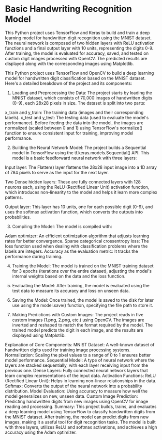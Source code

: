 # Basic Handwriting Recognition Model
This Python project uses TensorFlow and Keras to build and train a deep learning model for handwritten digit recognition using the MNIST dataset. The neural network is composed of two hidden layers with ReLU activation functions and a final output layer with 10 units, representing the digits 0-9. After training, the model is evaluated for accuracy, saved, and tested on custom digit images processed with OpenCV. The predicted results are displayed along with the corresponding images using Matplotlib.

This Python project uses TensorFlow and OpenCV to build a deep learning model for handwritten digit classification based on the MNIST dataset. Here's a detailed breakdown of the project and its components:

1. Loading and Preprocessing the Data:
The project starts by loading the MNIST dataset, which consists of 70,000 images of handwritten digits (0-9), each 28x28 pixels in size. The dataset is split into two parts:

x_train and y_train: The training data (images and their corresponding labels).
x_test and y_test: The testing data (used to evaluate the model's performance).
Before feeding the data into the model, the images are normalized (scaled between 0 and 1) using TensorFlow's normalize() function to ensure consistent input for training, improving model performance.

2. Building the Neural Network Model:
The project builds a Sequential model in TensorFlow using the tf.keras.models.Sequential() API. This model is a basic feedforward neural network with three layers:

Input layer: The Flatten() layer flattens the 28x28 input image into a 1D array of 784 pixels to serve as the input for the next layer.

Two Dense hidden layers: These are fully connected layers with 128 neurons each, using the ReLU (Rectified Linear Unit) activation function, which introduces non-linearity to the model and helps it learn more complex patterns.

Output layer: This layer has 10 units, one for each possible digit (0-9), and uses the softmax activation function, which converts the outputs into probabilities.

3. Compiling the Model:
The model is compiled with:

Adam optimizer: An efficient optimization algorithm that adjusts learning rates for better convergence.
Sparse categorical crossentropy loss: The loss function used when dealing with classification problems where the labels are integers.
Accuracy as the evaluation metric: It tracks the performance during training.

4. Training the Model:
The model is trained on the MNIST training dataset for 3 epochs (iterations over the entire dataset), adjusting the model's internal weights based on the data and the loss function.

5. Evaluating the Model:
After training, the model is evaluated using the test data to measure its accuracy and loss on unseen data.

6. Saving the Model:
Once trained, the model is saved to the disk for later use using the model.save() function, specifying the file path to store it.

7. Making Predictions with Custom Images:
The project reads in five custom images (1.png, 2.png, etc.) using OpenCV. The images are inverted and reshaped to match the format required by the model. The trained model predicts the digit in each image, and the results are displayed using Matplotlib.

Explanation of Core Components:
MNIST Dataset: A well-known dataset of handwritten digits used for training image processing systems.
Normalization: Scaling the pixel values to a range of 0 to 1 ensures better model performance.
Sequential Model: A type of neural network where the layers are stacked sequentially, with each layer receiving input from the previous one.
Dense Layers: Fully connected neural network layers that learn complex representations of the input data.
Activation Functions:
ReLU (Rectified Linear Unit): Helps in learning non-linear relationships in the data.
Softmax: Converts the output of the neural network into a probability distribution.
Model Evaluation: Using accuracy to measure how well the model generalizes on new, unseen data.
Custom Image Prediction: Predicting handwritten digits from new images using OpenCV for image reading and processing.
Summary:
This project builds, trains, and evaluates a deep learning model using TensorFlow to classify handwritten digits from the MNIST dataset. After training, the model can predict digits from new images, making it a useful tool for digit recognition tasks. The model is built with three layers, utilizes ReLU and softmax activations, and achieves a high accuracy using the Adam optimizer.
